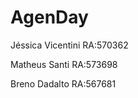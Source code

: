 <h1>AgenDay</h1>
<p>Jéssica Vicentini RA:570362</p>
<p>Matheus Santi RA:573698</p>
<p>Breno Dadalto RA:567681</p>

